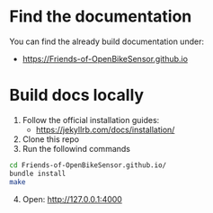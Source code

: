 # Find the documentation

You can find the already build documentation under: 
* https://Friends-of-OpenBikeSensor.github.io

# Build docs locally

1. Follow the official installation guides:
    * https://jekyllrb.com/docs/installation/
2. Clone this repo
3. Run the followind commands
```bash
cd Friends-of-OpenBikeSensor.github.io/
bundle install
make
```
4. Open: http://127.0.0.1:4000